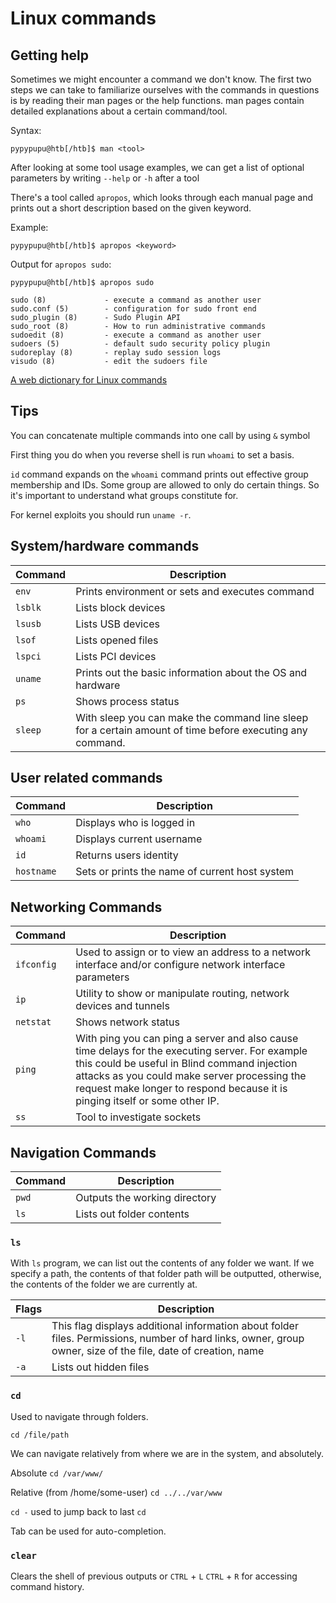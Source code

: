 # Linux commands

## Getting help

Sometimes we might encounter a command we don't know. The first two steps we can take to familiarize ourselves with the commands in questions is by reading their man pages or the help functions.
man pages contain detailed explanations about a certain command/tool.

Syntax:

`pypypupu@htb[/htb]$ man <tool>`

After looking at some tool usage examples, we can get a list of optional parameters by writing `--help` or `-h` after a tool

There's a tool called `apropos`, which looks through each manual page and prints out a short description based on the given keyword.

Example:

`pypypupu@htb[/htb]$ apropos <keyword>`

Output for `apropos sudo`:

```shell
pypypupu@htb[/htb]$ apropos sudo

sudo (8)             - execute a command as another user
sudo.conf (5)        - configuration for sudo front end
sudo_plugin (8)      - Sudo Plugin API
sudo_root (8)        - How to run administrative commands
sudoedit (8)         - execute a command as another user
sudoers (5)          - default sudo security policy plugin
sudoreplay (8)       - replay sudo session logs
visudo (8)           - edit the sudoers file
```

[A web dictionary for Linux commands](https://explainshell.com/)

## Tips 

You can concatenate multiple commands into one call by using `&` symbol

First thing you do when you reverse shell is run `whoami` to set a basis.

`id` command expands on the `whoami` command prints out effective group membership and IDs. Some group are allowed to only do certain things. So it's important to understand what groups constitute for.

For kernel exploits you should run `uname -r`. 


## System/hardware commands

| Command | Description |
| - | - |
| `env` | Prints environment or sets and executes command |
| `lsblk` | Lists block devices |
| `lsusb` | Lists USB devices |
| `lsof` | Lists opened files |
| `lspci` | Lists PCI devices |
| `uname` | Prints out the basic information about the OS and hardware |
| `ps` | Shows process status |
| `sleep` | With sleep you can make the command line sleep for a certain amount of time before executing any command. |

## User related commands

| Command | Description |
| - | - |
| `who` | Displays who is logged in |
| `whoami` | Displays current username |
| `id` | Returns users identity |
| `hostname` | Sets or prints the name of current host system |

## Networking Commands

| Command | Description |
| - | - |
| `ifconfig` | Used to assign or to view an address to a network interface and/or configure network interface parameters |
| `ip` | Utility to show or manipulate routing, network devices and tunnels |
| `netstat` | Shows network status |
| `ping` | With ping you can ping a server and also cause time delays for the executing server. For example this could be useful in Blind command injection attacks as you could make server processing the request make longer to respond because it is pinging itself or some other IP. | 
| `ss` | Tool to investigate sockets |

## Navigation Commands
| Command | Description |
| - | - |
| `pwd` | Outputs the working directory |
| `ls` | Lists out folder contents |


### `ls`

With `ls` program, we can list out the contents of any folder we want. If we specify a path, the contents of that folder path will be outputted, otherwise, the contents of the folder we are currently at.

| Flags | Description |
| - | - |
| `-l` | This flag displays additional information about folder files. Permissions, number of hard links, owner, group owner, size of the file, date of creation, name |
| `-a` | Lists out hidden files |

### `cd`

Used to navigate through folders.

`cd /file/path`

We can navigate relatively from where we are in the system, and absolutely.

Absolute
`cd /var/www/`

Relative (from /home/some-user)
`cd ../../var/www`

`cd -` used to jump back to last `cd`

Tab can be used for auto-completion.

### `clear`

Clears the shell of previous outputs or `CTRL` + `L`
`CTRL` + `R` for accessing command history.